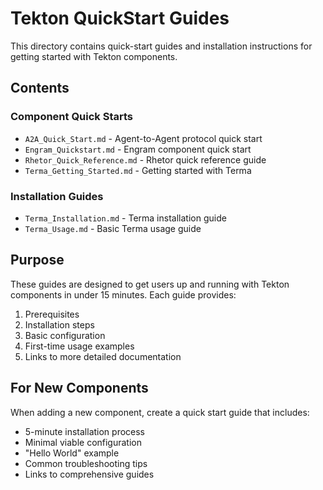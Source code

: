 # Tekton QuickStart Guides

This directory contains quick-start guides and installation instructions for getting started with Tekton components.

## Contents

### Component Quick Starts
- `A2A_Quick_Start.md` - Agent-to-Agent protocol quick start
- `Engram_Quickstart.md` - Engram component quick start
- `Rhetor_Quick_Reference.md` - Rhetor quick reference guide
- `Terma_Getting_Started.md` - Getting started with Terma

### Installation Guides
- `Terma_Installation.md` - Terma installation guide
- `Terma_Usage.md` - Basic Terma usage guide

## Purpose

These guides are designed to get users up and running with Tekton components in under 15 minutes. Each guide provides:

1. Prerequisites
2. Installation steps
3. Basic configuration
4. First-time usage examples
5. Links to more detailed documentation

## For New Components

When adding a new component, create a quick start guide that includes:
- 5-minute installation process
- Minimal viable configuration
- "Hello World" example
- Common troubleshooting tips
- Links to comprehensive guides